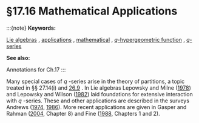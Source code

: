 # §17.16 Mathematical Applications

:::{note}
**Keywords:**

[Lie algebras](http://dlmf.nist.gov/search/search?q=Lie%20algebras) , [applications](http://dlmf.nist.gov/search/search?q=applications) , [mathematical](http://dlmf.nist.gov/search/search?q=mathematical) , [$q$-hypergeometric function](http://dlmf.nist.gov/search/search?q=q-hypergeometric%20function) , [$q$-series](http://dlmf.nist.gov/search/search?q=q-series)

**See also:**

Annotations for Ch.17
:::

Many special cases of $q$ -series arise in the theory of partitions, a topic treated in §§ 27.14(i) and [26.9](./26.9.md "§26.9 Integer Partitions: Restricted Number and Part Size ‣ Properties ‣ Chapter 26 Combinatorial Analysis") . In Lie algebras Lepowsky and Milne ([1978](./bib/L.html#bib1415 "Lie algebraic approaches to classical partition identities")) and Lepowsky and Wilson ([1982](./bib/L.html#bib1416 "A Lie theoretic interpretation and proof of the Rogers-Ramanujan identities")) laid foundations for extensive interaction with $q$ -series. These and other applications are described in the surveys Andrews ([1974](./bib/index.html#bib91 "Applications of basic hypergeometric functions"), [1986](./bib/index.html#bib95 "q -Series: Their Development and Application in Analysis, Number Theory, Combinatorics, Physics, and Computer Algebra")). More recent applications are given in Gasper and Rahman ([2004](./bib/G.html#bib862 "Basic Hypergeometric Series"), Chapter 8) and Fine ([1988](./bib/F.html#bib801 "Basic Hypergeometric Series and Applications"), Chapters 1 and 2).
